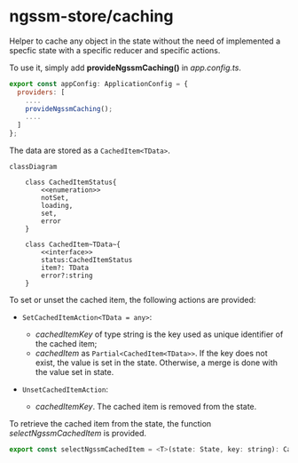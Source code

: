 # ngssm-store/caching

Helper to cache any object in the state without the need of implemented a specfic state with a specific reducer and specific actions.

To use it, simply add **provideNgssmCaching()** in *app.config.ts*.

```javascript
export const appConfig: ApplicationConfig = {
  providers: [
    ....
    provideNgssmCaching();
    ....
  ]
};
```

The data are stored as a `CachedItem<TData>`.

```mermaid
classDiagram

    class CachedItemStatus{
        <<enumeration>>
        notSet,
        loading,
        set,
        error
    }

    class CachedItem~TData~{
        <<interface>>
        status:CachedItemStatus
        item?: TData
        error?:string
    }
```

To set or unset the cached item, the following actions are provided:

- `SetCachedItemAction<TData = any>`:

    - *cachedItemKey* of type string is the key used as unique identifier of the cached item;
    - *cachedItem* as `Partial<CachedItem<TData>>`. If the key does not exist, the value is set in the state. Otherwise, a merge is done with the value set in state.

- `UnsetCachedItemAction`:

    - *cachedItemKey*. The cached item is removed from the state.

To retrieve the cached item from the state, the function *selectNgssmCachedItem* is provided.

```javascript
export const selectNgssmCachedItem = <T>(state: State, key: string): CachedItem<T> | undefined
```